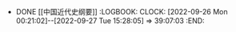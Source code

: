 - DONE [[中国近代史纲要]]
  :LOGBOOK:
  CLOCK: [2022-09-26 Mon 00:21:02]--[2022-09-27 Tue 15:28:05] =>  39:07:03
  :END: